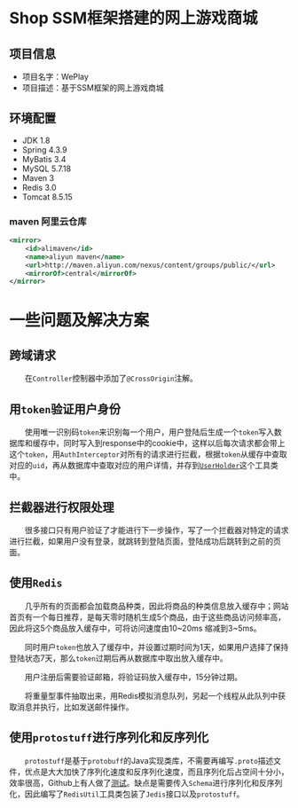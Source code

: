 # Shop SSM框架搭建的网上游戏商城
## 项目信息
- 项目名字：WePlay
- 项目描述：基于SSM框架的网上游戏商城
## 环境配置
- JDK 1.8
- Spring 4.3.9
- MyBatis 3.4
- MySQL 5.7.18
- Maven 3
- Redis 3.0
- Tomcat 8.5.15
### maven 阿里云仓库
```xml
<mirror>
    <id>alimaven</id>
    <name>aliyun maven</name>
    <url>http://maven.aliyun.com/nexus/content/groups/public/</url>
    <mirrorOf>central</mirrorOf>        
</mirror>
```
# 一些问题及解决方案
## 跨域请求
　　在`Controller`控制器中添加了`@CrossOrigin`注解。
## 用`token`验证用户身份
　　使用唯一识别码`token`来识别每一个用户，用户登陆后生成一个`token`写入数据库和缓存中，同时写入到response中的cookie中，这样以后每次请求都会带上这个`token`，用`AuthInterceptor`对所有的请求进行拦截，根据`token`从缓存中查取对应的`uid`，再从数据库中查取对应的用户详情，并存到[`UserHolder`](https://github.com/RojerAlone/shop/blob/master/src/main/java/cn/cie/utils/UserHolder.java)这个工具类中。
## 拦截器进行权限处理
　　很多接口只有用户验证了才能进行下一步操作，写了一个拦截器对特定的请求进行拦截，如果用户没有登录，就跳转到登陆页面，登陆成功后跳转到之前的页面。
## 使用`Redis`
　　几乎所有的页面都会加载商品种类，因此将商品的种类信息放入缓存中；网站首页有一个每日推荐，是每天零时随机生成5个商品，由于这些商品访问频率高，因此将这5个商品放入缓存中，可将访问速度由10\~20ms 缩减到3\~5ms。

　　同时用户`token`也放入了缓存中，并设置过期时间为1天，如果用户选择了保持登陆状态7天，那么`token`过期后再从数据库中取出放入缓存中。

　　用户注册后需要验证邮箱，将验证码放入缓存中，15分钟过期。

　　将重量型事件抽取出来，用Redis模拟消息队列，另起一个线程从此队列中获取消息并执行，比如发送邮件操作。
## 使用`protostuff`进行序列化和反序列化
　　`protostuff`是基于`protobuff`的Java实现类库，不需要再编写`.proto`描述文件，优点是大大加快了序列化速度和反序列化速度，而且序列化后占空间十分小，效率很高，Github上有人做了[测试](https://github.com/eishay/jvm-serializers/wiki)。缺点是需要传入`Schema`进行序列化和反序列化，因此编写了`RedisUtil`工具类包装了`Jedis`接口以及`protostuff`。
